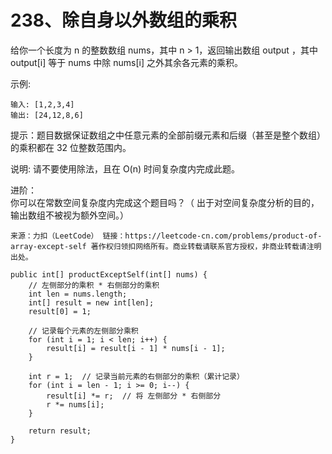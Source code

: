 238、除自身以外数组的乘积
===

给你一个长度为 n 的整数数组 nums，其中 n > 1，返回输出数组 output ，其中 output[i] 等于 nums 中除 nums[i] 之外其余各元素的乘积。<br>

示例:<br>
```
输入: [1,2,3,4]
输出: [24,12,8,6]
```
提示：题目数据保证数组之中任意元素的全部前缀元素和后缀（甚至是整个数组）的乘积都在 32 位整数范围内。<br>

说明: 请不要使用除法，且在 O(n) 时间复杂度内完成此题。<br>

进阶：<br>
你可以在常数空间复杂度内完成这个题目吗？（ 出于对空间复杂度分析的目的，输出数组不被视为额外空间。）<br>

``
来源：力扣（LeetCode）
链接：https://leetcode-cn.com/problems/product-of-array-except-self
著作权归领扣网络所有。商业转载请联系官方授权，非商业转载请注明出处。
``

```
public int[] productExceptSelf(int[] nums) {
    // 左侧部分的乘积 * 右侧部分的乘积
    int len = nums.length;
    int[] result = new int[len];
    result[0] = 1;

    // 记录每个元素的左侧部分乘积
    for (int i = 1; i < len; i++) {
        result[i] = result[i - 1] * nums[i - 1];
    }

    int r = 1;  // 记录当前元素的右侧部分的乘积（累计记录）
    for (int i = len - 1; i >= 0; i--) {
        result[i] *= r;  // 将 左侧部分 * 右侧部分
        r *= nums[i];
    }

    return result;  
}
```
